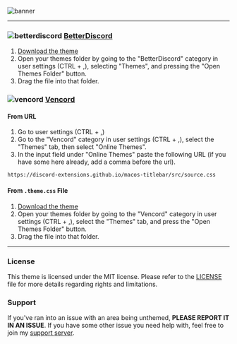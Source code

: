 ![banner](https://discord-extensions.github.io/assets/banners/macos-titlebar.png)

---

### ![betterdiscord](https://discord-extensions.github.io/assets/icons/betterdiscord.png) **[BetterDiscord](https://betterdiscord.app)**
1. [Download the theme](https://github.com/discord-extensions/macos-titlebar/releases/download/betterdiscord/macos-titlebar.theme.css)
2. Open your themes folder by going to the "BetterDiscord" category in user settings (CTRL + ,), selecting "Themes", and pressing the "Open Themes Folder" button.
3. Drag the file into that folder.

### ![vencord](https://discord-extensions.github.io/assets/icons/vencord.gif) **[Vencord](https://github.com/Vendicated/Vencord)**
#### From URL
1. Go to user settings (CTRL + ,)
2. Go to the "Vencord" category in user settings (CTRL + ,), select the "Themes" tab, then select "Online Themes".
3. In the input field under "Online Themes" paste the following URL (if you have some here already, add a comma before the url).
```
https://discord-extensions.github.io/macos-titlebar/src/source.css
```
#### From `.theme.css` File
1. [Download the theme](https://github.com/discord-extensions/macos-titlebar/releases/download/betterdiscord/macos-titlebar.theme.css)
2. Open your themes folder by going to the "Vencord" category in user settings (CTRL + ,), select the "Themes" tab, and press the "Open Themes Folder" button.
3. Drag the file into that folder.

---

### License
This theme is licensed under the MIT license. Please refer to the [LICENSE](./LICENSE) file for more details regarding rights and limitations.

### Support
If you've ran into an issue with an area being unthemed, **PLEASE REPORT IT IN AN ISSUE**. If you have some other issue you need help with, feel free to join my [support server](https://discord.gg/vYdXbEzqDs).